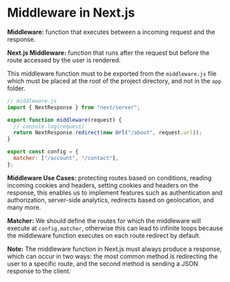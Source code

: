# Middleware in Next.js

**Middleware:** function that executes between a incoming request and the response.

**Next.js Middleware:** function that runs after the request but before the route accessed by the user is rendered.

This middleware function must to be exported from the `middleware.js` file which must be placed at the root of the project directory, and not in the `app` folder.

```js
// middleware.js
import { NextResponse } from "next/server";

export function middleware(request) {
  // console.log(request)
  return NextResponse.redirect(new Url("/about", request.url));
}

export const config = {
  matcher: ["/account", "/contact"],
};
```

**Middleware Use Cases:** protecting routes based on conditions, reading incoming cookies and headers, setting cookies and headers on the response, this enables us to implement features such as authentication and authorization, server-side analytics, redirects based on geolocation, and many more.

**Matcher:** We should define the routes for which the middleware will execute at `config.matcher`, otherwise this can lead to infinite loops because the middleware function executes on each route redirect by default.

**Note:** The middleware function in Next.js must always produce a response, which can occur in two ways: the most common method is redirecting the user to a specific route, and the second method is sending a JSON response to the client.
